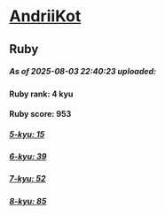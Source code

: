 # [AndriiKot](https://www.codewars.com/users/AndriiKot) 
## Ruby

##### As of 2025-08-03 22:40:23 uploaded:

#### Ruby rank: 4 kyu

#### Ruby score: 953

##### [5-kyu: 15](https://github.com/AndriiKot/Ruby__CodeWars/tree/main/kyu-5)

##### [6-kyu: 39](https://github.com/AndriiKot/Ruby__CodeWars/tree/main/kyu-6)

##### [7-kyu: 52](https://github.com/AndriiKot/Ruby__CodeWars/tree/main/kyu-7)

##### [8-kyu: 85](https://github.com/AndriiKot/Ruby__CodeWars/tree/main/kyu-8)

